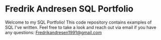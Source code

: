 # Fredrik Andresen SQL Portfolio

Welcome to my SQL Portfolio! This code repository contains examples of SQL I've written. Feel free to take a look and reach out via email if you have any questions: Fredrikandresen1991@gmail.com  
